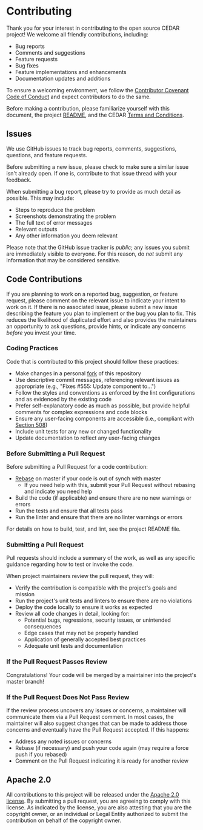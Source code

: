 Contributing
============

Thank you for your interest in contributing to the open source CEDAR
project! We welcome all friendly contributions, including:

- Bug reports
- Comments and suggestions
- Feature requests
- Bug fixes
- Feature implementations and enhancements
- Documentation updates and additions

To ensure a welcoming environment, we follow the [Contributor Covenant
Code of Conduct](CODE-OF-CONDUCT.md) and expect contributors to do the
same.

Before making a contribution, please familiarize yourself with this
document, the project [README](README.md), and the CEDAR
[Terms and Conditions](TERMS-AND-CONDITIONS.md).

Issues
------

We use GitHub issues to track bug reports, comments, suggestions,
questions, and feature requests.

Before submitting a new issue, please check to make sure a similar issue
isn't already open. If one is, contribute to that issue thread with your
feedback.

When submitting a bug report, please try to provide as much detail as
possible. This may include:

- Steps to reproduce the problem
- Screenshots demonstrating the problem
- The full text of error messages
- Relevant outputs
- Any other information you deem relevant

Please note that the GitHub issue tracker is *public*; any issues you
submit are immediately visible to everyone. For this reason, do *not*
submit any information that may be considered sensitive.

Code Contributions
------------------

If you are planning to work on a reported bug, suggestion, or feature
request, please comment on the relevant issue to indicate your intent to
work on it. If there is no associated issue, please submit a new issue
describing the feature you plan to implement or the bug you plan to fix.
This reduces the likelihood of duplicated effort and also provides the
maintainers an opportunity to ask questions, provide hints, or indicate
any concerns *before* you invest your time.

### Coding Practices

Code that is contributed to this project should follow these practices:

- Make changes in a personal
  [fork](https://help.github.com/articles/fork-a-repo/) of this
  repository
- Use descriptive commit messages, referencing relevant issues as
  appropriate (e.g., "Fixes \#555: Update component to...")
- Follow the styles and conventions as enforced by the lint
  configurations and as evidenced by the existing code
- Prefer self-explanatory code as much as possible, but provide
  helpful comments for complex expressions and code blocks
- Ensure any user-facing components are accessible (i.e., compliant
  with [Section 508](https://www.section508.gov/))
- Include unit tests for any new or changed functionality
- Update documentation to reflect any user-facing changes

### Before Submitting a Pull Request

Before submitting a Pull Request for a code contribution:

- [Rebase](https://git-scm.com/book/en/v2/Git-Branching-Rebasing) on
  master if your code is out of synch with master
  - If you need help with this, submit your Pull Request without
    rebasing and indicate you need help
- Build the code (if applicable) and ensure there are no new warnings
  or errors
- Run the tests and ensure that all tests pass
- Run the linter and ensure that there are no linter warnings or
  errors

For details on how to build, test, and lint, see the project README
file.

### Submitting a Pull Request

Pull requests should include a summary of the work, as well as any
specific guidance regarding how to test or invoke the code.

When project maintainers review the pull request, they will:

- Verify the contribution is compatible with the project's goals and
  mission
- Run the project's unit tests and linters to ensure there are no
  violations
- Deploy the code locally to ensure it works as expected
- Review all code changes in detail, looking for:
  - Potential bugs, regressions, security issues, or unintended
    consequences
  - Edge cases that may not be properly handled
  - Application of generally accepted best practices
  - Adequate unit tests and documentation

### If the Pull Request Passes Review

Congratulations! Your code will be merged by a maintainer into the
project's master branch!

### If the Pull Request Does Not Pass Review

If the review process uncovers any issues or concerns, a maintainer will
communicate them via a Pull Request comment. In most cases, the
maintainer will also suggest changes that can be made to address those
concerns and eventually have the Pull Request accepted. If this happens:

- Address any noted issues or concerns
- Rebase (if necessary) and push your code again (may require a force
  push if you rebased)
- Comment on the Pull Request indicating it is ready for another
  review

Apache 2.0
----------

All contributions to this project will be released under the [Apache 2.0
license](http://www.apache.org/licenses/LICENSE-2.0). By submitting a
pull request, you are agreeing to comply with this license. As indicated
by the license, you are also attesting that you are the copyright owner,
or an individual or Legal Entity authorized to submit the contribution
on behalf of the copyright owner.
